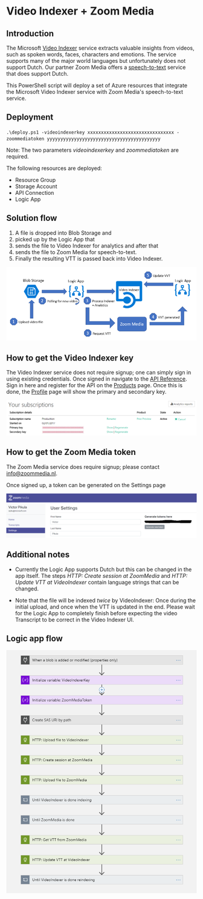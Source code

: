 # Video Indexer + Zoom Media

## Introduction
The Microsoft [Video Indexer](https://www.videoindexer.ai/) service extracts valuable insights from videos, such as spoken words, faces, characters and emotions. The service supports many of the major world languages but unfortunately does not support Dutch. Our partner Zoom Media offers a [speech-to-text](https://www.zoom-media.nl/en/speech-to-text/) service that does support Dutch. 

This PowerShell script will deploy a set of Azure resources that integrate the Microsoft Video Indexer service with Zoom Media's speech-to-text service.

## Deployment
`.\deploy.ps1 -videoindexerkey xxxxxxxxxxxxxxxxxxxxxxxxxxxxxxxx -zoommediatoken yyyyyyyyyyyyyyyyyyyyyyyyyyyyyyyyyyyyyyyyyy`

Note: The two parameters _videoindexerkey_ and _zoommediatoken_ are required.

The following resources are deployed:
* Resource Group
* Storage Account
* API Connection
* Logic App

## Solution flow
1. A file is dropped into Blob Storage and
2. picked up by the Logic App that
3. sends the file to Video Indexer for analytics and after that
4. sends the file to Zoom Media for speech-to-text.
5. Finally the resulting VTT is passed back into Video Indexer.

![Solution architecture](solution_architecture.png)

## How to get the Video Indexer key
The Video Indexer service does not require signup; one can simply sign in using existing credentials. Once signed in navigate to the [API Reference](https://videobreakdown.portal.azure-api.net/). Sign in here and register for the API on the [Products](https://videobreakdown.portal.azure-api.net/products) page. Once this is done, the [Profile](https://videobreakdown.portal.azure-api.net/developer) page will show the primary and secondary key.

![Video Indexer Profile](vi_profile.png)

## How to get the Zoom Media token

The Zoom Media service does require signup; please contact <info@zoommedia.nl>.

Once signed up, a token can be generated on the Settings page

![Zoom Media settings](zm_settings.png)

## Additional notes
* Currently the Logic App supports Dutch but this can be changed in the app itself. The steps _HTTP: Create session at ZoomMedia_ and _HTTP: Update VTT at VideoIndexer_ contain language strings that can be changed.

* Note that the file will be indexed _twice_ by VideoIndexer: Once during the initial upload, and once when the VTT is updated in the end. Please wait for the Logic App to completely finish before expecting the video Transcript to be correct in the Video Indexer UI.

## Logic app flow

![Logic App flow](logicapp_flow.png)